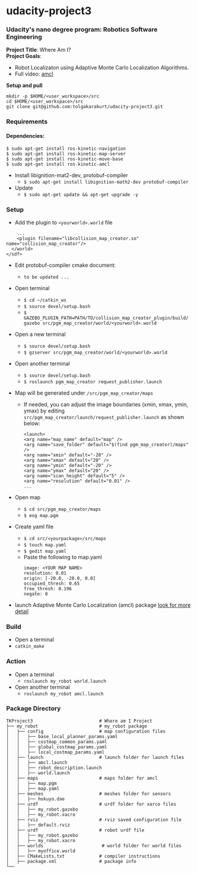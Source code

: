 # udacity-project3
### Udacity's nano degree program: Robotics Software Engineering  
**Project Title**: Where Am I?  
**Project Goals**: 
- Robot Localizaton using Adaptive Monte Carlo Localization Algorithms.
- Full video: [amcl](https://drive.google.com/file/d/1rBBIEGOBaFs0X2khh_7_DwwtU8DF4wZh/view?usp=sharing)  

**Setup and pull**
```
mkdir -p $HOME/<user_workspace>/src
cd $HOME/<user_workspace>/src
git clone git@github.com:tolgakarakurt/udacity-project3.git
```
### Requirements
#### Dependencies:
```
$ sudo apt-get install ros-kinetic-navigation
$ sudo apt-get install ros-kinetic-map-server
$ sudo apt-get install ros-kinetic-move-base
$ sudo apt-get install ros-kinetic-amcl
```
- Install libignition-mat2-dev, protobuf-compiler
  - `$ sudo apt-get install libignition-math2-dev protobuf-compiler`
- Update
  - `$ sudo apt-get update && apt-get upgrade -y`

### Setup
- Add the plugin to `<yourworld>.world` file
```
    ...
    <plugin filename="libcollision_map_creator.so" name="collision_map_creator"/>
  </world>
</sdf>
```
- Edit protobuf-compiler cmake document:
  - `to be updated ...`
- Open terminal
  - `$ cd ~/catkin_ws`
  - `$ source devel/setup.bash`
  - `$ GAZEBO_PLUGIN_PATH=PATH/TO/collision_map_creator_plugin/build/ gazebo src/pgm_map_creator/world/<yourworld>.world`
 
- Open a new terminal
  - `$ source devel/setup.bash`
  - `$ gzserver src/pgm_map_creator/world/<yourworld>.world`

- Open another terminal
  - `$ source devel/setup.bash`
  - `$ roslaunch pgm_map_creator request_publisher.launch`

- Map will be generated under `/src/pgm_map_creator/maps`
  - If needed, you can adjust the image boundaries (xmin, xmax, ymin, ymax) by editing `src/pgm_map_creator/launch/request_publisher.launch` as shown below:
    ```
    <launch>
    <arg name="map_name" default="map" />
    <arg name="save_folder" default="$(find pgm_map_creator)/maps" />
    <arg name="xmin" default="-20" />
    <arg name="xmax" default="20" />
    <arg name="ymin" default="-20" />
    <arg name="ymax" default="20" />
    <arg name="scan_height" default="5" />
    <arg name="resolution" default="0.01" />
    ...
    ```
- Open map
  - `$ cd src/pgm_map_creator/maps`
  - `$ eog map.pgm`
- Create yaml file
  - `$ cd src/<yourpackage>/src/maps`
  - `$ touch map.yaml`
  - `$ gedit map.yaml`
  - Paste the following to map.yaml
    ```
    image: <YOUR MAP NAME>
    resolution: 0.01
    origin: [-20.0, -20.0, 0.0]
    occupied_thresh: 0.65
    free_thresh: 0.196
    negate: 0
    ```
- launch Adaptive Monte Carlo Localization (amcl) package [look for more detail](http://wiki.ros.org/amcl)

### Build  
- Open a terminal  
- `catkin_make`

### Action
- Open a terminal
  - `roslaunch my_robot world.launch`
- Open another terminal
  - `roslaunch my_robot amcl.launch`

### Package Directory
```
TKProject3                         # Where am I Project
├── my_robot                       # my_robot package   
│   ├── config                     # map configuration files   
│   │   ├── base_local_planner_params.yaml
│   │   ├── costmap_common_params.yaml    
│   │   ├── global_costmap_params.yaml
│   │   ├── local_costmap_params.yaml              
│   ├── launch                     # launch folder for launch files   
│   │   ├── amcl.launch
│   │   ├── robot_description.launch
│   │   ├── world.launch
│   ├── maps                       # maps folder for amcl
│   │   ├── map.pgm
│   │   ├── map.yaml
│   ├── meshes                     # meshes folder for sensors
│   │   ├── hokuyo.dae
│   ├── urdf                       # urdf folder for xarco files
│   │   ├── my_robot.gazebo
│   │   ├── my_robot.xacro
│   ├── rviz                       # rviz saved configuration file
│   │   ├── default.rviz
│   ├── urdf                       # robot urdf file
│   │   ├── my_robot.gazebo
│   │   ├── my_robot.xacro
│   ├── worlds                      # world folder for world files
│   │   ├── myoffice.world
│   ├── CMakeLists.txt             # compiler instructions
│   ├── package.xml                # package info              
└──   
```